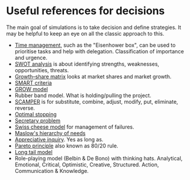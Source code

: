 # Useful references for decisions

The main goal of simulations is to take decision and define strategies. It may be helpful to keep an eye on all the classic approach to this.

* [Time management](https://en.wikipedia.org/wiki/Time_management), such as the "Eisenhower box", can be used to prioritise tasks and help with delegation. Classification of importance and urgence.
* [SWOT analysis](https://en.wikipedia.org/wiki/SWOT_analysis) is about identifying strengths, weaknesses, opportunities, threats.
* [Growth–share matrix](https://en.wikipedia.org/wiki/Growth%E2%80%93share_matrix) looks at market shares and market growth.
* [SMART criteria](https://en.wikipedia.org/wiki/SMART_criteria)
* [GROW model](https://en.wikipedia.org/wiki/GROW_model)
* Rubber band model. What is holding/pulling the project.
* [SCAMPER](https://en.wikipedia.org/wiki/S.C.A.M.P.E.R) is for substitute, combine, adjust, modify, put, eliminate, reverse.
* [Optimal stopping](https://en.wikipedia.org/wiki/Optimal_stopping)
* [Secretary problem](https://en.wikipedia.org/wiki/Secretary_problem)
* [Swiss cheese model](https://en.wikipedia.org/wiki/Swiss_cheese_model) for management of failures.
* [Maslow's hierarchy of needs](https://en.wikipedia.org/wiki/Maslow%27s_hierarchy_of_needs)
* [Appreciative inquiry](https://en.wikipedia.org/wiki/Appreciative_inquiry). Yes as long as.
* [Pareto principle](https://en.wikipedia.org/wiki/Pareto_principle) also known as 80/20 rule.
* [Long tail model](https://en.wikipedia.org/wiki/Long_tail)
* Role-playing model (Belbin & De Bono) with thinking hats. Analytical, Emotional, Critical, Optimistic, Creative, Structured. Action, Communication & Knowledge. 
